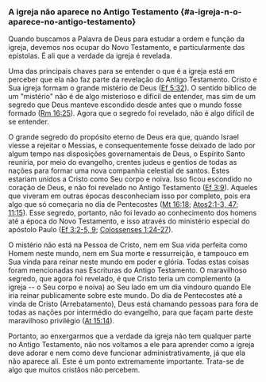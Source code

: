 ### A igreja não aparece no Antigo Testamento {#a-igreja-n-o-aparece-no-antigo-testamento}

Quando buscamos a Palavra de Deus para estudar a ordem e função da igreja, devemos nos ocupar do Novo Testamento, e particularmente das epístolas. É ali que a verdade da igreja é revelada.

Uma das principais chaves para se entender o que é a igreja está em perceber que ela não faz parte da revelação do Antigo Testamento. Cristo e Sua igreja formam o grande mistério de Deus ([Ef 5:32](http://bibliaonline.com.br/acf/ef/5/32)). O sentido bíblico de um &quot;mistério&quot; não é de algo misterioso e difícil de entender, mas sim de um segredo que Deus manteve escondido desde antes que o mundo fosse formado ([Rm 16:25](http://bibliaonline.com.br/acf/rm/16/25)). Agora que o segredo foi revelado, não é algo difícil de se entender.

O grande segredo do propósito eterno de Deus era que, quando Israel viesse a rejeitar o Messias, e consequentemente fosse deixado de lado por algum tempo nas disposições governamentais de Deus, o Espírito Santo reuniria, por meio do evangelho, crentes judeus e gentios de todas as nações para formar uma nova companhia celestial de santos. Estes estariam unidos a Cristo como Seu corpo e noiva. Isso ficou escondido no coração de Deus, e não foi revelado no Antigo Testamento ([Ef 3:9](http://bibliaonline.com.br/acf/ef/3/9)). Aqueles que viveram em outras épocas desconheciam isso por completo, pois era algo que só começaria no dia de Pentecostes ([Mt 16:18](http://bibliaonline.com.br/acf/mt/16/18); [Atos2:1-3, 47](http://bibliaonline.com.br/acf/atos/2/1-3,47); [11:15](http://bibliaonline.com.br/acf/atos/11/15)). Esse segredo, portanto, não foi levado ao conhecimento dos homens até a época do Novo Testamento, e isso através do ministério especial do apóstolo Paulo ([Ef 3:2-5, 9](http://bibliaonline.com.br/acf/ef/3/2-5,9); [Colossenses 1:24-27](http://bibliaonline.com.br/acf/cl/1/24-27)).

O mistério não está na Pessoa de Cristo, nem em Sua vida perfeita como Homem neste mundo, nem em Sua morte e ressurreição, e tampouco em Sua vinda para reinar neste mundo em poder e glória. Todas estas coisas foram mencionadas nas Escrituras do Antigo Testamento. O maravilhoso segredo, que agora foi revelado, é que Cristo teria um complemento (a igreja -- o Seu corpo e noiva) ao Seu lado em um dia vindouro quando Ele iria reinar publicamente sobre este mundo. Do dia de Pentecostes até a vinda de Cristo (Arrebatamento), Deus está chamando pessoas para fora de todas as nações por intermédio do evangelho, para que façam parte deste maravilhoso privilégio ([At 15:14](http://bibliaonline.com.br/acf/atos/15/14)).

Portanto, ao enxergarmos que a verdade da igreja não tem qualquer parte no Antigo Testamento, não nos voltamos a ele para aprender como a igreja deve adorar e nem como deve funcionar administrativamente, já que ela não aparece ali. Este é um ponto extremamente importante. Trata-se de algo que muitos cristãos não percebem.